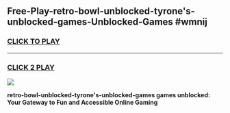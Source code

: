 
## Free-Play-retro-bowl-unblocked-tyrone's-unblocked-games-Unblocked-Games #wmnij
<h3>
<a href="https://news.freeplayer.one?title=retro-bowl-unblocked-tyrone's-unblocked-games&ref=8M">CLICK TO PLAY</a></h3>
<hr>

<h3>
<a href="https://news.freeplayer.one?title=retro-bowl-unblocked-tyrone's-unblocked-games&ref=8M">CLICK 2 PLAY</a>
  
</h3>

<a href="https://news.freeplayer.one?title=retro-bowl-unblocked-tyrone's-unblocked-games&ref=8M"><img src="https://clearcache.store/games.png"></a>


**retro-bowl-unblocked-tyrone's-unblocked-games games unblocked: Your Gateway to Fun and Accessible Online Gaming**
